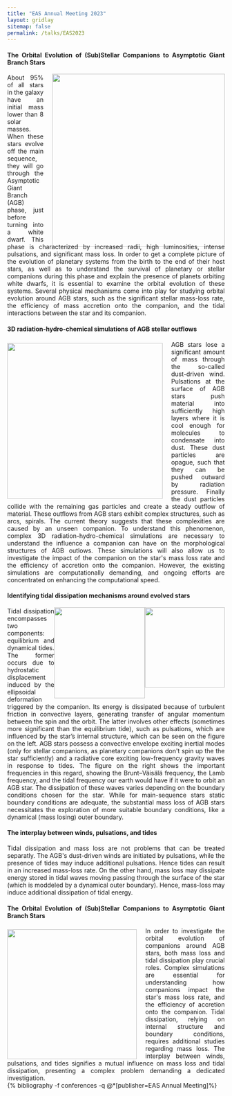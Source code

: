 ```yaml
---
title: "EAS Annual Meeting 2023"
layout: gridlay
sitemap: false
permalink: /talks/EAS2023
---
```


<div class="jumbotron">
<div class="col-md-12 col-sm-12" style="text-align:justify">
<h4>The Orbital Evolution of (Sub)Stellar Companions to Asymptotic Giant Branch Stars</h4>
<img src="{{site.url}}{{site.baseurl}}/images/Talks/ComplexPlanetarySystemsII/HRsite_transp.png" style="width:400px; min-width:39%; max-width:100%; margin-left:20px; margin-right:0px; margin-bottom:-10px; margin-top:0px;" align="right"/>
About 95% of all stars in the galaxy have an initial mass lower than 8 solar masses. When these stars evolve off the main sequence, they will go through the Asymptotic Giant Branch (AGB) phase, just before turning into a white dwarf.  This phase is characterized by increased radii, high luminosities, intense pulsations, and significant mass loss. In order to get a complete picture of the evolution of planetary systems from the birth to the end of their host stars, as well as to understand the survival of planetary or stellar companions during this phase and explain the presence of planets orbiting white dwarfs, it is essential to examine the orbital evolution of these systems. Several physical mechanisms come into play for studying orbital evolution around AGB stars, such as the significant stellar mass-loss rate, the efficiency of mass accretion onto the companion, and the tidal interactions between the star and its companion.
</div>
</div>


<div class="jumbotron">
<div class="col-md-12 col-sm-12" style="text-align:justify">
<h4>3D radiation-hydro-chemical simulations of AGB stellar outflows</h4>
<img src="{{site.url}}{{site.baseurl}}/images/Research/2Dplotrho_orbital2.png" style="width:360px; min-width:30%; max-width:100%; margin-left:0px; margin-right:20px; margin-bottom:0px; margin-top:5px;" align="left"/>
AGB stars lose a significant amount of mass through the so-called dust-driven wind. Pulsations at the surface of AGB stars push material into sufficiently high layers where it is cool enough for molecules to condensate into dust. These dust particles are opague, such that they can be pushed outward by radiation pressure. Finally the dust particles collide with the remaining gas particles and create a steady outflow of material. These outflows from AGB stars exhibit complex structures, such as arcs, spirals. The current theory suggests that these complexities are caused by an unseen companion. To understand this phenomenon, complex 3D radiation-hydro-chemical simulations are necessary to understand the influence a companion can have on the morphological structures of AGB outlows. These simulations will also allow us to investigate the impact of the companion on the star's mass loss rate and the efficiency of accretion onto the companion. However, the existing simulations are computationally demanding, and ongoing efforts are concentrated on enhancing the computational speed.

</div>
</div>


<div class="jumbotron">
<div class="col-md-12 col-sm-12" style="text-align:justify">
<h4>Identifying tidal dissipation mechanisms around evolved stars</h4>
<img src="{{site.url}}{{site.baseurl}}/images/Talks/ComplexPlanetarySystemsII/NS_0051.png" style="width:185px; min-width:19%; max-width:47%; margin-left:0px; margin-right:0px; margin-bottom:-30px; margin-top:0px;" align="right"/>
<img src="{{site.url}}{{site.baseurl}}/images/Talks/ComplexPlanetarySystemsII/geogebra-export.png" style="width:210px; min-width:21%; max-width:53%; margin-left:0px; margin-right:0px; margin-bottom:0px; margin-top:0px;" align="right"/>
Tidal dissipation encompasses two components: equilibrium and dynamical tides. The former occurs due to hydrostatic displacement induced by the ellipsoidal deformation triggered by the companion. Its energy is dissipated because of turbulent friction in convective layers, generating transfer of angular momentum between the spin and the orbit. The latter involves other effects (sometimes more significant than the equilibrium tide), such as pulsations, which are influenced by the star’s internal structure, which can be seen on the figure on the left. AGB stars possess a convective envelope exciting inertial modes (only for stellar companions, as planetary companions don't spin up the the star sufficiently) and a radiative core exciting low-frequency gravity waves in response to tides. The figure on the right shows the important frequencies in this regard, showing the Brunt–Väisälä frequency, the Lamb frequency, and the tidal frequency our earth would have if it were to orbit an AGB star. The dissipation of these waves varies depending on the boundary conditions chosen for the star. While for main-sequence stars static boundary conditions are adequate, the substantial mass loss of AGB stars necessitates the exploration of more suitable boundary conditions, like a dynamical (mass losing) outer boundary.
</div>
</div>

<div class="jumbotron">
<div class="col-md-12 col-sm-12" style="text-align:justify">
<h4>The interplay between winds, pulsations, and tides</h4>
Tidal dissipation and mass loss are not problems that can be treated separatly. The AGB's dust-driven winds are initiated by pulsations, while the presence of tides may induce additional pulsations. Hence tides can result in an increased mass-loss rate. On the other hand, mass loss may dissipate energy stored in tidal waves moving passing through the surface of the star (which is moddeled by a dynamical outer boundary). Hence, mass-loss may induce additional dissipation of tidal energy.
</div>
</div>


<div class="jumbotron">
<div class="col-md-12 col-sm-12" style="text-align:justify">
<h4>The Orbital Evolution of (Sub)Stellar Companions to Asymptotic Giant Branch Stars</h4>
<img src="{{site.url}}{{site.baseurl}}/images/Talks/ComplexPlanetarySystemsII/StarPlanet.jpg" style="width:300px; min-width:30%; max-width:100%; margin-left:0px; margin-right:20px; margin-bottom:0px; margin-top:5px;" align="left"/>
In order to investigate the orbital evolution of companions around AGB stars, both mass loss and tidal dissipation play crucial roles. Complex simulations are essential for understanding how companions impact the star's mass loss rate, and the efficiency of accretion onto the companion. Tidal dissipation, relying on internal structure and boundary conditions, requires additional studies regarding mass loss. The interplay between winds, pulsations, and tides signifies a mutual influence on mass loss and tidal dissipation, presenting a complex problem demanding a dedicated investigation.
</div>
</div>

<div class="jumbotron">
<div class="col-md-12 col-sm-12" style="text-align:justify">
{% bibliography -f conferences -q @*[publisher=EAS Annual Meeting]%}
</div>
</div>
